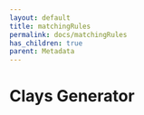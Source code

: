 ```yaml
---
layout: default
title: matchingRules
permalink: docs/matchingRules
has_children: true
parent: Metadata
---
```



# Clays Generator

